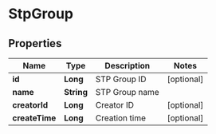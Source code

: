 

# StpGroup

## Properties

Name | Type | Description | Notes
------------ | ------------- | ------------- | -------------
**id** | **Long** | STP Group ID |  [optional]
**name** | **String** | STP Group name | 
**creatorId** | **Long** | Creator ID |  [optional]
**createTime** | **Long** | Creation time |  [optional]




